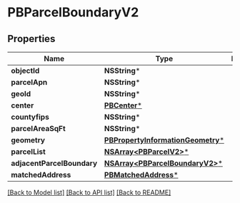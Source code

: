 # PBParcelBoundaryV2

## Properties
Name | Type | Description | Notes
------------ | ------------- | ------------- | -------------
**objectId** | **NSString*** |  | [optional] 
**parcelApn** | **NSString*** |  | [optional] 
**geoId** | **NSString*** |  | [optional] 
**center** | [**PBCenter***](PBCenter.md) |  | [optional] 
**countyfips** | **NSString*** |  | [optional] 
**parcelAreaSqFt** | **NSString*** |  | [optional] 
**geometry** | [**PBPropertyInformationGeometry***](PBPropertyInformationGeometry.md) |  | [optional] 
**parcelList** | [**NSArray&lt;PBParcelV2&gt;***](PBParcelV2.md) |  | [optional] 
**adjacentParcelBoundary** | [**NSArray&lt;PBParcelBoundaryV2&gt;***](PBParcelBoundaryV2.md) |  | [optional] 
**matchedAddress** | [**PBMatchedAddress***](PBMatchedAddress.md) |  | [optional] 

[[Back to Model list]](../README.md#documentation-for-models) [[Back to API list]](../README.md#documentation-for-api-endpoints) [[Back to README]](../README.md)


